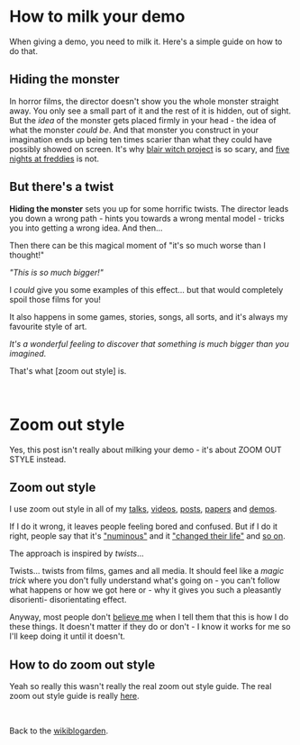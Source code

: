 # How to milk your demo

When giving a demo, you need to milk it. Here's a simple guide on how to do that.

## Hiding the monster

In horror films, the director doesn't show you the whole monster straight away. You only see a small part of it and the rest of it is hidden, out of sight. But the *idea* of the monster gets placed firmly in your head - the idea of what the monster *could be*. And that monster you construct in your imagination ends up being ten times scarier than what they could have possibly showed on screen. It's why [blair witch project](https://youtu.be/MBZ-POVsrlI?si=gAkMs_6Oh-RjO3ie) is so scary, and [five nights at freddies](https://youtu.be/Z_T0o5uNrlY?si=-TpD5z_syEGkELfE) is not.

## But there's a twist

**Hiding the monster** sets you up for some horrific twists. The director leads you down a wrong path - hints you towards a wrong mental model - tricks you into getting a wrong idea. And then...

Then there can be this magical moment of "it's so much worse than I thought!"

*"This is so much bigger!"*

I *could* give you some examples of this effect... but that would completely spoil those films for you!

It also happens in some games, stories, songs, all sorts, and it's always my favourite style of art.

*It's a wonderful feeling to discover that something is much bigger than you imagined.*

That's what [zoom out style] is.

<br>

# Zoom out style

Yes, this post isn't really about milking your demo - it's about ZOOM OUT STYLE instead.

## Zoom out style

I use zoom out style in all of my [talks](https://www.youtube.com/watch?v=eQgxFuw8f1U), [videos](https://youtu.be/Q4OIcwt8vcE), [posts](https://www.todepond.com/wikiblogarden/london/cardboard/cutouts/), [papers](/wikiblogarden/academia/citation/soon) and [demos](https://youtu.be/cF2OF75ivZM).

If I do it wrong, it leaves people feeling bored and confused. But if I do it right, people say that it's ["numinous"](https://x.com/jonathoda/status/1719165351039270978) and it ["changed their life"](https://x.com/cwervo/status/1719437682839875777) and [so on](https://x.com/milanlajtos/status/1716404397356228945).

The approach is inspired by *twists*...

Twists... twists from films, games and all media. It should feel like a *magic trick* where you don't fully understand what's going on - you can't follow what happens or how we got here or - why it gives you such a pleasantly disorienti- disorientating effect.

Anyway, most people don't [believe me](https://www.todepond.com/wikiblogarden/men/no/not/like/that/) when I tell them that this is how I do these things. It doesn't matter if they do or don't - I know it works for me so I'll keep doing it until it doesn't.

## How to do zoom out style

Yeah so really this wasn't really the real zoom out style guide. The real zoom out style guide is really [here](https://youtu.be/nER7-DVLEjA).

<br>

Back to the [wikiblogarden](/wikiblogarden).
